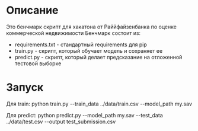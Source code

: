 # Описание
Это бенчмарк скрипт для хакатона от Раййфайзенбанка по оценке коммерческой недвижимости
Бенчмарк состоит из:
* requirements.txt - стандартный requirements для pip
* train.py - скрипт, который обучает модель и сохраняет ее
* predict.py - скрипт, который делает предсказание на отложенной тестовой выборке

# Запуск

Для train:
python train.py --train_data ../data/train.csv --model_path my.sav

Для predict:
python predict.py --model_path my.sav --test_data ../data/test.csv --output test_submission.csv